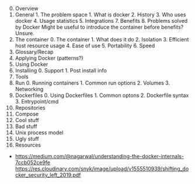 0. Overview
  0. General
    1. The problem space
    1. What is docker
    2. History
    3. Who uses docker
    4. Usage statistics
    5. Integrations
    7. Benefits
    8. Problems solved by Docker
    Might be useful to introduce the container before benefits?  Unsure.
  1. The container
    0. The container
    1. What does it do
    2. Isolation
    3. Efficient host resource usage
    4. Ease of use
    5. Portability
    6. Speed
  2. Glossary/Recap
  3. Applying Docker (patterns?)
1. Using Docker
  0. Installing
    0. Support
    1. Post install info
  1. Tools
  2. Run
    0. Running containers
    1. Common run options
    2. Volumes
    3. Networking
  3. Dockerfiles
    0. Using Dockerfiles
    1. Common optons
    2. Dockerfile syntax
    3. Entrypoint/cmd
  4. Repositories
  7. Compose
2. Cool stuff
3. Bad stuff
  1. Unix process model
4. Ugly stuff
5. Resources
 - https://medium.com/@nagarwal/understanding-the-docker-internals-7ccb052ce9fe
https://res.cloudinary.com/snyk/image/upload/v1555510939/shifting_docker_security_left_2019.pdf
